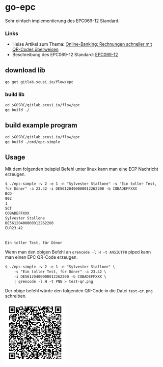 # go-epc

Sehr einfach implementierung des EPC069-12 Standard.

### Links

- Heise Artikel zum Thema: [Online-Banking: Rechnungen schneller mit QR-Codes überweisen](https://heise.de/-6543687)
- Beschreibung des EPC069-12 Standard: [EPC069-12](https://www.europeanpaymentscouncil.eu/sites/default/files/kb/file/2018-05/EPC069-12%20v2.1%20Quick%20Response%20Code%20-%20Guidelines%20to%20Enable%20the%20Data%20Capture%20for%20the%20Initiation%20of%20a%20SCT.pdf)

## download lib

```
go get gitlab.scusi.io/flow/epc
```

### build lib

```
cd $GOSRC/gitlab.scusi.io/flow/epc
go build ./
```

## build example program

```
cd $GOSRC/gitlab.scusi.io/flow/epc
go build ./cmd/epc-simple
```

## Usage

Mit dem folgenden beispiel Befehl unter linux kann man eine ECP Nachricht erzeugen.

```
$ ./epc-simple -v 2 -e 1 -n "Sylvester Stallone" -s "Ein toller Test, für Döner" -a 23.42 -i DE56120400000012262200 -b COBADEFFXXX
BCD
002
1
SCT
COBADEFFXXX
Sylvester Stallone
DE56120400000012262200
EUR23.42


Ein toller Test, für Döner

```

Wenn man den obigen Befehl an `qrencode -l H -t ANSIUTF8` piped kann man einen EPC QR-Code erzeugen.

```
$ ./epc-simple -v 2 -e 1 -n "Sylvester Stallone" \
	-s "Ein toller Test, für Döner" -a 23.42 \
	-i DE56120400000012262200 -b COBADEFFXXX \
	| qrencode -l H -t PNG > test-qr.png
```

Der obige befehl würde den folgenden QR-Code in die Datei `test-qr.png` schreiben.

![test-qr.png](/images/test-qr.png)


